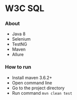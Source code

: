 # W3C SQL
### About
- Java 8
- Selenium
- TestNG
- Maven
- Allure
### How to run
- Install maven 3.6.2+
- Open command line
- Go to the project directory
- Run command  ```mvn clean test``` 
